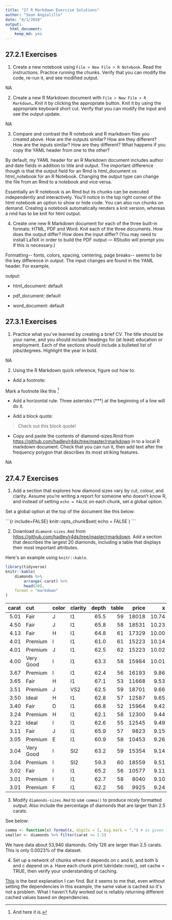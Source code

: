 ```yaml
---
title: "27 R Markdown Exercise Solutions"
author: "Sean Angiolillo"
date: "4/1/2018"
output: 
  html_document: 
    keep_md: yes
---
```




## 27.2.1 Exercises

1. Create a new notebook using `File > New File > R Notebook`. Read the instructions. Practice running the chunks. Verify that you can modify the code, re-run it, and see modified output.

NA

2. Create a new R Markdown document with `File > New File > R Markdown…` Knit it by clicking the appropriate button. Knit it by using the appropriate keyboard short cut. Verify that you can modify the input and see the output update.

NA

3. Compare and contrast the R notebook and R markdown files you created above. How are the outputs similar? How are they different? How are the inputs similar? How are they different? What happens if you copy the YAML header from one to the other?

By default, my YAML header for an R Markdown document includes author and date fields in addition to title and output. The important difference though is that the output field for an Rmd is html_document vs html_notebook for an R Notebook. Changing the output type can change the file from an Rmd to a notebook and vice versa.

Essentially an R notebook is an Rmd but its chunks can be executed independently and interactively. You'll notice in the top right corner of the html notebook an option to show or hide code. You can also run chunks on demand. Creating a notebook automatically renders a knit version, whereas a rmd has to be knit for html output.

4. Create one new R Markdown document for each of the three built-in formats: HTML, PDF and Word. Knit each of the three documents. How does the output differ? How does the input differ? (You may need to install LaTeX in order to build the PDF output — RStudio will prompt you if this is necessary.)

Formatting-- fonts, colors, spacing, centering, page breaks-- seems to be the key difference in output. The input changes are found in the YAML header. For example,

output:

  - html_document: default
  
  - pdf_document: default
  
  - word_document: default

## 27.3.1 Exercises

1. Practice what you’ve learned by creating a brief CV. The title should be your name, and you should include headings for (at least) education or employment. Each of the sections should include a bulleted list of jobs/degrees. Highlight the year in bold.

NA

2. Using the R Markdown quick reference, figure out how to:

* Add a footnote: 

Mark a footnote like this [^1]

[^1]: And here it is.

* Add a horizontal rule: Three asterisks (***) at the beginning of a line will do it.

* Add a block quote: 

> Check out this block quote!

* Copy and paste the contents of diamond-sizes.Rmd from https://github.com/hadley/r4ds/tree/master/rmarkdown in to a local R markdown document. Check that you can run it, then add text after the frequency polygon that describes its most striking features.

NA

## 27.4.7 Exercises

1. Add a section that explores how diamond sizes vary by cut, colour, and clarity. Assume you’re writing a report for someone who doesn’t know R, and instead of setting `echo = FALSE` on each chunk, set a global option.

Set a global option at the top of the document like this below:

\```{r include=FALSE}
knitr::opts_chunk$set(
  echo = FALSE
)
\```

2. Download `diamond-sizes.Rmd` from https://github.com/hadley/r4ds/tree/master/rmarkdown. Add a section that describes the largest 20 diamonds, including a table that displays their most important attributes.

Here's an example using `knitr::kable`.


```r
library(tidyverse)
knitr::kable(
    diamonds %>%
        arrange(-carat) %>%
        head(20),
    format = "markdown"
)
```



| carat|cut       |color |clarity | depth| table| price|     x|     y|    z|
|-----:|:---------|:-----|:-------|-----:|-----:|-----:|-----:|-----:|----:|
|  5.01|Fair      |J     |I1      |  65.5|    59| 18018| 10.74| 10.54| 6.98|
|  4.50|Fair      |J     |I1      |  65.8|    58| 18531| 10.23| 10.16| 6.72|
|  4.13|Fair      |H     |I1      |  64.8|    61| 17329| 10.00|  9.85| 6.43|
|  4.01|Premium   |I     |I1      |  61.0|    61| 15223| 10.14| 10.10| 6.17|
|  4.01|Premium   |J     |I1      |  62.5|    62| 15223| 10.02|  9.94| 6.24|
|  4.00|Very Good |I     |I1      |  63.3|    58| 15984| 10.01|  9.94| 6.31|
|  3.67|Premium   |I     |I1      |  62.4|    56| 16193|  9.86|  9.81| 6.13|
|  3.65|Fair      |H     |I1      |  67.1|    53| 11668|  9.53|  9.48| 6.38|
|  3.51|Premium   |J     |VS2     |  62.5|    59| 18701|  9.66|  9.63| 6.03|
|  3.50|Ideal     |H     |I1      |  62.8|    57| 12587|  9.65|  9.59| 6.03|
|  3.40|Fair      |D     |I1      |  66.8|    52| 15964|  9.42|  9.34| 6.27|
|  3.24|Premium   |H     |I1      |  62.1|    58| 12300|  9.44|  9.40| 5.85|
|  3.22|Ideal     |I     |I1      |  62.6|    55| 12545|  9.49|  9.42| 5.92|
|  3.11|Fair      |J     |I1      |  65.9|    57|  9823|  9.15|  9.02| 5.98|
|  3.05|Premium   |E     |I1      |  60.9|    58| 10453|  9.26|  9.25| 5.66|
|  3.04|Very Good |I     |SI2     |  63.2|    59| 15354|  9.14|  9.07| 5.75|
|  3.04|Premium   |I     |SI2     |  59.3|    60| 18559|  9.51|  9.46| 5.62|
|  3.02|Fair      |I     |I1      |  65.2|    56| 10577|  9.11|  9.02| 5.91|
|  3.01|Premium   |I     |I1      |  62.7|    58|  8040|  9.10|  8.97| 5.67|
|  3.01|Premium   |F     |I1      |  62.2|    56|  9925|  9.24|  9.13| 5.73|

3. Modify `diamonds-sizes.Rmd` to use `comma()` to produce nicely formatted output. Also include the percentage of diamonds that are larger than 2.5 carats.

See below:


```r
comma <- function(x) format(x, digits = 2, big.mark = ",") # as given in text
smaller <- diamonds %>% filter(carat <= 2.5)
```

We have data about 53,940 diamonds. Only 
126 are larger than
2.5 carats. This is only 0.0023% of the dataset. 

4. Set up a network of chunks where d depends on c and b, and both b and c depend on a. Have each chunk print lubridate::now(), set cache = TRUE, then verify your understanding of caching.

[This](https://raw.githubusercontent.com/jrnold/r4ds-exercise-solutions/master/rmarkdown/caching.Rmd) is the best explanation I can find. But it seems to me that, even without setting the dependencies in this example, the same value is cached so it's not a problem. What I haven't fully worked out is reliably returning different cached values based on dependencies.
